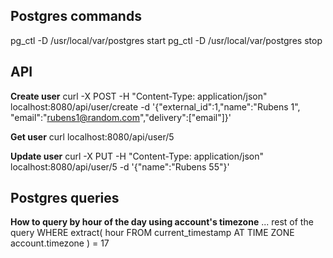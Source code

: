 
## Postgres commands
pg_ctl -D /usr/local/var/postgres start
pg_ctl -D /usr/local/var/postgres stop

## API

__Create user__
curl -X POST -H "Content-Type: application/json" localhost:8080/api/user/create -d '{"external_id":1,"name":"Rubens 1", "email":"rubens1@random.com","delivery":["email"]}'

__Get user__
curl localhost:8080/api/user/5

__Update user__
curl -X PUT -H "Content-Type: application/json" localhost:8080/api/user/5 -d '{"name":"Rubens 55"}'

## Postgres queries

__How to query by hour of the day using account's timezone__
... rest of the query
WHERE extract(
  hour FROM current_timestamp
  AT TIME ZONE account.timezone
) = 17
